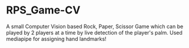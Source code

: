 # RPS_Game-CV
A small Computer Vision based Rock, Paper, Scissor Game which can be played by 2 players at a time by live detection of the player's palm. Used mediapipe for assigning hand landmarks!
